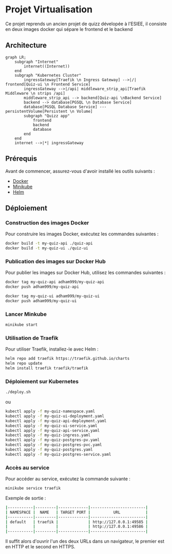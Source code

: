 # Projet Virtualisation

Ce projet reprends un ancien projet de quizz dévelopée à l'ESIEE, il consiste en deux images docker qui sépare le frontend et le backend

## Architecture

```mermaid
graph LR;
    subgraph "Internet"
        internet((Internet))
    end
    subgraph "Kubernetes Cluster"
        ingressGateway[Traefik \n Ingress Gateway] -->|/| frontend[Quiz-ui \n Frontend Service]
        ingressGateway -->|/api| middleware_strip_api[Traefik Middleware \n strips /api]
        middleware_strip_api --> backend[Quiz-api \nBackend Service]
        backend --> database[PGSQL \n Database Service]
        database[PGSQL Database Service] --- persistentVolume[Persistent \n Volume]
        subgraph "Quizz app"
            frontend
            backend
            database
        end
    end
    internet -->|*| ingressGateway
```

## Prérequis

Avant de commencer, assurez-vous d'avoir installé les outils suivants :

- [Docker](https://docs.docker.com/get-docker/)
- [Minikube](https://minikube.sigs.k8s.io/docs/start/)
- [Helm](https://helm.sh/docs/intro/install/)

## Déploiement

### Construction des images Docker

Pour construire les images Docker, exécutez les commandes suivantes :

```bash
docker build -t my-quiz-api ./quiz-api
docker build -t my-quiz-ui ./quiz-ui
```

### Publication des images sur Docker Hub

Pour publier les images sur Docker Hub, utilisez les commandes suivantes :

```bash
docker tag my-quiz-api adham999/my-quiz-api
docker push adham999/my-quiz-api

docker tag my-quiz-ui adham999/my-quiz-ui
docker push adham999/my-quiz-ui
```

### Lancer Minkube

```bash
minikube start
```

### Utilisation de Traefik

Pour utiliser Traefik, installez-le avec Helm :

```bash
helm repo add traefik https://traefik.github.io/charts
helm repo update
helm install traefik traefik/traefik
```

### Déploiement sur Kubernetes

```bash
./deploy.sh
```

ou

```bash
kubectl apply -f my-quiz-namespace.yaml
kubectl apply -f my-quiz-ui-deployment.yaml
kubectl apply -f my-quiz-api-deployment.yaml
kubectl apply -f my-quiz-ui-service.yaml
kubectl apply -f my-quiz-api-service.yaml
kubectl apply -f my-quiz-ingress.yaml
kubectl apply -f my-quiz-postgres-pv.yaml
kubectl apply -f my-quiz-postgres-pvc.yaml   
kubectl apply -f my-quiz-postgres.yaml  
kubectl apply -f my-quiz-postgres-service.yaml  
```

### Accès au service

Pour accéder au service, exécutez la commande suivante :

```bash
minikube service traefik
```

Exemple de sortie :

```bash
|-----------|---------|-------------|------------------------|
| NAMESPACE |  NAME   | TARGET PORT |          URL           |
|-----------|---------|-------------|------------------------|
| default   | traefik |             | http://127.0.0.1:49585 |
|           |         |             | http://127.0.0.1:49586 |
|-----------|---------|-------------|------------------------|
```

Il suffit alors d'ouvrir l'un des deux URLs dans un navigateur, le premier est en HTTP et le second en HTTPS.
